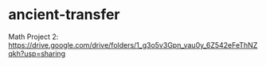 # ancient-transfer
Math Project 2: https://drive.google.com/drive/folders/1_g3o5v3Gpn_vau0y_6Z542eFeThNZqkh?usp=sharing
